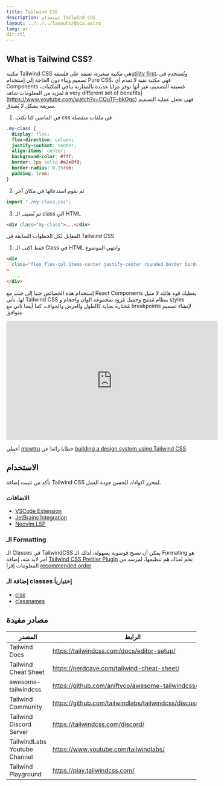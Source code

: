 ```yaml
---
title: Tailwind CSS
description: إستخدام Tailwind CSS
layout: ../../../layouts/docs.astro
lang: ar
dir:rtl
---
```


## What is Tailwind CSS?

مكتبة Tailwind CSS هي مكتبة صغيرة، تعتمد على فلسفة[utility first](https://tailwindcss.com/docs/utility-first)، وتُستخدم في تصميم وبناء دون الحاجة إلي إستخدام Pure CSS، فهي مكتبة نقية لا تقدم أي Components مُسبقة التصميم، غير أنها توفر مزايا عديدة بالمقارنة بباقي المكتبات، لمزيد من المعلومات شاهد a very different set of benefits](https://www.youtube.com/watch?v=CQuTF-bkOgc)
فهي تجعل عملية التصميم سريعة بشكل لا يُصدق.

1. في الماضي كنا نكتب css في ملفات منفصلة

```css
.my-class {
  display: flex;
  flex-direction: column;
  justify-content: center;
  align-items: center;
  background-color: #fff;
  border: 1px solid #e2e8f0;
  border-radius: 0.25rem;
  padding: 1rem;
}
```

2. ثم نقوم استدعائها في مكان آخر

```jsx
import "./my-class.css";
```

3. ثم نُضيف الـ class الي HTML

```html
<div class="my-class">...</div>
```

المقابل لكل الخطوات السابقة في Tailwind CSS

1. فقط اكتب الـ Class في HTML وانتهى الموضوع

```html
<div
  class="flex flex-col items-center justify-center rounded border border-gray-200 bg-white p-4"
>
  ...
</div>
```

إستخدام هذة الخصائص جنبا إلى جنب مع React Components يعطيك قوة هائلة لا مثيل لها.
تأتي Tailwind CSS بنظام مُدمج وجميل مُزود بمجموعة الوان واحجام و styles  مُختارة بعناية كالطول والعرض والحواف، كما أيضا تاني مع breakpoints لإنشاء تصميم متوافق.

<div class="embed">
<iframe width="560" height="315" src="https://www.youtube.com/embed/T-Zv73yZ_QI" title="YouTube video player" frameborder="0" allow="accelerometer; autoplay; clipboard-write; encrypted-media; gyroscope; picture-in-picture" allowfullscreen></iframe>
</div>

أعطي [mewtru](https://twitter.com/trunarla) خطابا رائعا عن [building a design system using Tailwind CSS](https://www.youtube.com/watch?v=T-Zv73yZ_QI).


## الاستخدام
تأكد من تثبيت إضافة Tailwind CSS لمحرر اكوادك لتُحسن جودة العمل.

### الاضافات

- [VSCode Extension](https://marketplace.visualstudio.com/items?itemName=bradlc.vscode-tailwindcss)
- [JetBrains Integration](https://www.jetbrains.com/help/webstorm/tailwind-css.html#ws_css_tailwind_install)
- [Neovim LSP](https://github.com/neovim/nvim-lspconfig/blob/master/doc/server_configurations.md#tailwindcss)

### الـ Formatting
الـ Classes في TailwindCSS يمكن أن تصبح فوضوية بسهولة، لذلك الـ Formating هو أمر لابد منه،  إضافة [Tailwind CSS Prettier Plugin](https://github.com/tailwindlabs/prettier-plugin-tailwindcss) تحم لعناك هَم تنظيمها، لمزسد من المعلومات إقرأ [recommended order](https://tailwindcss.com/blog/automatic-class-sorting-with-prettier#how-classes-are-sorted)

### إضافة الـ classes  إختبارياَ


- [clsx](https://github.com/lukeed/clsx)
- [classnames](https://github.com/JedWatson/classnames)

## مصادر مفيدة

| المصدر                     | الرابط                                                     |
| ---------------------------- | -------------------------------------------------------- |
| Tailwind Docs                | https://tailwindcss.com/docs/editor-setup/               |
| Tailwind Cheat Sheet         | https://nerdcave.com/tailwind-cheat-sheet/               |
| awesome-tailwindcss          | https://github.com/aniftyco/awesome-tailwindcss/         |
| Tailwind Community           | https://github.com/tailwindlabs/tailwindcss/discussions/ |
| Tailwind Discord Server      | https://tailwindcss.com/discord/                         |
| TailwindLabs Youtube Channel | https://www.youtube.com/tailwindlabs/                    |
| Tailwind Playground          | https://play.tailwindcss.com/                            |





